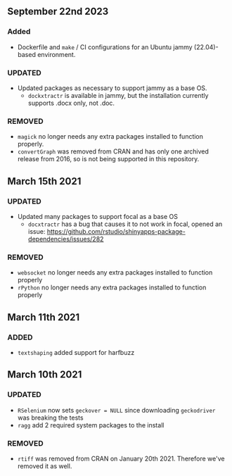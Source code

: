 ## September 22nd 2023

### Added
 * Dockerfile and `make` / CI configurations for an Ubuntu jammy (22.04)-based environment.

### UPDATED
 * Updated packages as necessary to support jammy as a base OS.
    * `dockxtractr` is available in jammy, but the installation currently supports .docx only, not .doc.

### REMOVED
 * `magick` no longer needs any extra packages installed to function properly.
 * `convertGraph` was removed from CRAN and has only one archived release from 2016, so is not being supported in this repository.

## March 15th 2021

### UPDATED
* Updated many packages to support focal as a base OS
    * `docxtractr` has a bug that causes it to not work in focal, opened an issue: https://github.com/rstudio/shinyapps-package-dependencies/issues/282

### REMOVED
* `websocket` no longer needs any extra packages installed to function properly
* `rPython` no longer needs any extra packages installed to function properly

## March 11th 2021

### ADDED
* `textshaping` added support for harfbuzz

## March 10th 2021

### UPDATED
* `RSelenium` now sets `geckover = NULL` since downloading `geckodriver` was breaking the tests
* `ragg` add 2 required system packages to the install

### REMOVED
* `rtiff` was removed from CRAN on January 20th 2021.  Therefore we've removed it as well.
